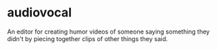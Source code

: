 # audiovocal
An editor for creating humor videos of someone saying something they didn't by piecing together clips of other things they said.
